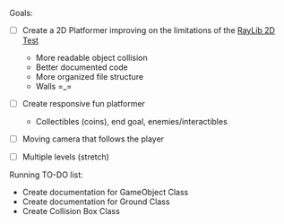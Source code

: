 Goals:
- [ ] Create a 2D Platformer improving on the limitations of the [RayLib 2D Test]()
    - More readable object collision
    - Better documented code
    - More organized file structure
    - Walls =_=
- [ ] Create responsive fun platformer
    - Collectibles (coins), end goal, enemies/interactibles
- [ ] Moving camera that follows the player
- [ ] Multiple levels (stretch)


Running TO-DO list:
- Create documentation for GameObject Class
- Create documentation for Ground Class
- Create Collision Box Class